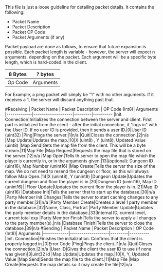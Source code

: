 This file is just a loose guideline for detailing packet details. It contains the following:

- Packet Name
- Packet Description
- Packet OP Code
- Packet Arguments (if any)

Packet payload are done as follows, to ensure that future expansion is possible. Each packet length is variable - however, the server will expect n arguments, depending on the packet. Each argument will be a specific byte length, which is hard-coded in the client.

|8 Bytes|? bytes
|-------|------|
|Op Code|Arguments

For Example, a ping packet will simply be "1" with no other arguments. If it receives a 1, the server will discard anything past that. 

#Receiving
| Packet Name | Packet Description | OP Code (Int8)| Arguments
|-------------|--------------------|---------|----------
|Init. Connection|Initializes the connection between the server and client. First part is initialized from the client - after the initial connection, it "logs in" with the User ID. If no user ID is provided, then it sends a user ID.|0|User ID (uint32)
|Ping|Pings the server.|1|n/a
|Quit|Closes the connection.|2|n/a
|Map Update|Updates the map.|10|X (uint8) , Y (uint8), Updated Value (uint8)
|Map Send|Gets the map file from the client. This will be a byte stream.|11|Map File
|Map Request|Requests the map file that is stored on the server.|12|n/a
|Map Open|Tells th server to open the map file which the player is currently in, or in the arguments given.|13|(optional): Dungeon ID (uint16), Map Number (unint16)
|Map Create|Tells the server the size of the map. We do not need to resend the  dungeon or floor, as this will always follow Map Open.|14|X (unint8), Y (unint8)
|Dungeon Update|Updates the current dungeon and floor the player is in.|20|Dungeon ID  (unint16), Map ID  (unint16)|
|Floor Update|Updates the current floor the player is in.|21|Map ID (uint16)
|Database Init|Tells the server that to start up the database.|30|n/a
|Party Member Init Changes|Tells the server to start caching changes to any party member.|31|n/a
|Party Member Create|Creates a level 1 party member in the database.|32|Name, Class, Portrait
|Party Member Update|Updates the party member details in the database.|33|Internal ID, current level, current total exp
|Party Member Finish|Tells the server to apply all changes to the party member(s).|n/a
|Database Finish|Tells the server to close the database.|39|n/a
#Sending
| Packet Name | Packet Description | OP Code (Int8)| Arguments
|-------------|--------------------|---------|----------
|Init. Connection|Finishes the initialization. Confirms that the client is properly logged in.|0|Error Code
|Ping|Pings the client.|1|n/a
|Quit|Closes the connection.|2|n/a
|User ID|Gives the client the user ID to use (if none was given)|3|uint32 id
|Map Update|Updates the map.|10|X, Y, Updated Value
|Map Send|Sends the map file to the client.|11|Map File
|Map Create|Requests the map details so it may create the file|12|n/a